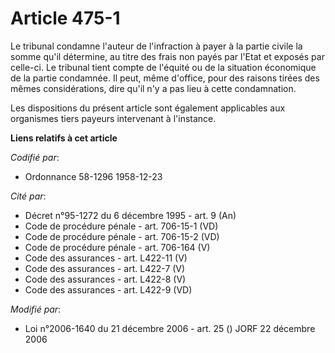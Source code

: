 # Article 475-1

Le tribunal condamne l'auteur de l'infraction à payer à la partie civile la somme qu'il détermine, au titre des frais non
payés par l'Etat et exposés par celle-ci. Le tribunal tient compte de l'équité ou de la situation économique de la partie
condamnée. Il peut, même d'office, pour des raisons tirées des mêmes considérations, dire qu'il n'y a pas lieu à cette
condamnation.

Les dispositions du présent article sont également applicables aux organismes tiers payeurs intervenant à l'instance.

**Liens relatifs à cet article**

_Codifié par_:

  - Ordonnance 58-1296 1958-12-23

_Cité par_:

  - Décret n°95-1272 du 6 décembre 1995 - art. 9 (An)
  - Code de procédure pénale - art. 706-15-1 (VD)
  - Code de procédure pénale - art. 706-15-2 (VD)
  - Code de procédure pénale - art. 706-164 (V)
  - Code des assurances - art. L422-11 (V)
  - Code des assurances - art. L422-7 (V)
  - Code des assurances - art. L422-8 (V)
  - Code des assurances - art. L422-9 (VD)

_Modifié par_:

  - Loi n°2006-1640 du 21 décembre 2006 - art. 25 () JORF 22 décembre 2006
